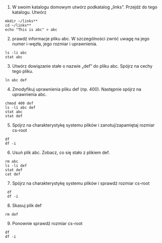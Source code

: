 1.  W swoim katalogu domowym utwórz podkatalog „links”. Przejdź do tego katalogu. Utwórz 
```
mkdir ~/links**
cd ~/links**
echo "This is abc" > abc
```

2. prawdź informacje pliku abc. W szczególności zwróć uwagę na jego numer i-węzła, jego rozmiar i uprawnienia.
```
ls -li abc
stat abc
```

3. Utwórz dowiązanie stałe o nazwie „def” do pliku abc. Spójrz na cechy tego pliku.
```
ln abc def
```

4. Zmodyfikuj uprawnienia pliku def (np. 400). Następnie spójrz na uprawnienia abc.
```
chmod 400 def
ls -li abc def
stat abc
stat def
```


5.  Spójrz na charakterystykę systemu plików i zanotuj/zapamiętaj rozmiar cs-root
```
df
df -i
```

6. Usuń plik abc. Zobacz, co się stało z plikiem def.
```
rm abc
ls -li def
stat def
cat def
```

7.  Spójrz na charakterystykę systemu plików i sprawdź rozmiar cs-root
```
 df 
 df -i
```


8.  Skasuj plik def
```
rm def
```


9.  Ponownie sprawdź rozmiar cs-root
```
df
df -i
```
